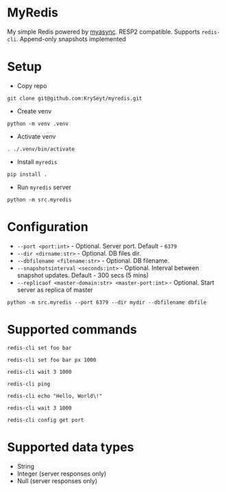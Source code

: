 # MyRedis
My simple Redis powered by [myasync](https://github.com/KrySeyt/myasync). RESP2 compatible. Supports `redis-cli`. 
Append-only snapshots implemented

# Setup
- Copy repo
```shell
git clone git@github.com:KrySeyt/myredis.git
```

- Create venv
```shell
python -m venv .venv 
```

- Activate venv
```shell
. ./.venv/bin/activate 
```

- Install `myredis`
```shell
pip install .
```

- Run `myredis` server
```shell
python -m src.myredis
```

# Configuration
- `--port <port:int>` - Optional. Server port. Default - `6379`
- `--dir <dirname:str>` - Optional. DB files dir.
- `--dbfilename <filename:str>` - Optional. DB filename.
- `--snapshotsinterval <seconds:int>` - Optional. Interval between snapshot updates. Default - 300 secs (5 mins)
- `--replicaof <master-domain:str> <master-port:int>` - Optional. Start server as replica of master

```shell
python -m src.myredis --port 6379 --dir mydir --dbfilename dbfile
```

# Supported commands

```shell
redis-cli set foo bar
```

```shell
redis-cli set foo bar px 1000
```

```shell
redis-cli wait 3 1000
```

```shell
redis-cli ping
```

```shell
redis-cli echo "Hello, World\!"
```

```shell
redis-cli wait 3 1000
```

```shell
redis-cli config get port
```

# Supported data types
- String
- Integer (server responses only)
- Null (server responses only)

